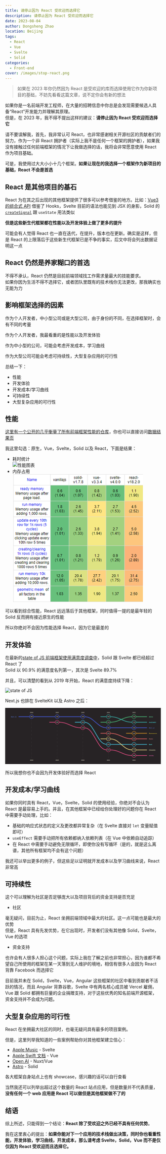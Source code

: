 ```yaml
---
title: 请停止因为 React 受欢迎而选择它
description: 请停止因为 React 受欢迎而选择它
date: 2023-08-04
author: Dongsheng Zhao
location: Beijing
tags:
  - React
  - Vue
  - Svelte
  - Solid
categories:
  - Front-end
cover: /images/stop-react.png
---
```


> 如果在 2023 年你仍然因为 React 是受欢迎的库而选择使用它作为你新项目的基础，不妨先看看这篇文章，说不定你会有新的想法

<!-- more -->

如果你是一名前端开发工程师，在大量的招聘信息中你总是会发现需要候选人具备“React”开发能力并理解其原理。  
但是，在 2023 年，我不得不提出这样的建议：**请停止因为 React 受欢迎而选择它**

请不要误解我，首先，我非常认可 React，也非常感谢相关开源社区的贡献者们的努力，作为一个非 React 拥护者（实际上我不是任何一个框架的拥护者），如果我没有接触过任何前端框架的情况下让我做选择的话，我将会非常愿意使用 React 作为项目基础。

可是，我使用过大大小小十几个框架。**如果让现在的我选择一个框架作为新项目的基础，React 不会是首选**


## React 是其他项目的基石

React 为在其之后出现的其他框架提供了很多可以参考借鉴的地方。比如：[Vue3 的组合式 API](https://vuejs.org/api/composition-api-setup.html) 借鉴了 Hooks，Svelte 目前的语法也能见到 JSX 的身影，Solid 的 [`createSignal`](https://docs.solidjs.com/references/api-reference/basic-reactivity/createSignal) 跟 `useState` 用法类似

**但是这些新生代框架都在性能以及开发体验上做了更多的提升**

可能会有人觉得 React 也一直在迭代，在提升，版本也在更新。确实是这样，但是 React 的上限落后于这些新生代框架已是不争的事实，后文中将会列出数据证明这一点

## React 仍然是养家糊口的首选

不得不承认，React 仍然是目前前端领域找工作需求量最大的技能要求。  
如果你因为生活不得不选择它，或者团队里既有的技术栈你无法更改，那我确实也无能为力

## 影响框架选择的因素

作为个人开发者，中小型公司或是大型公司，由于身份的不同，在选择框架时，会有不同的考量

作为个人开发者，我最看重的是性能以及开发体验

作为中小型的公司，可能会考虑开发成本，学习曲线

作为大型公司可能会考虑可持续性，大型复杂应用的可行性

总结一下：

* 性能
* 开发体验
* 开发成本/学习曲线
* 可持续性
* 大型复杂应用的可行性

## 性能

[这里有一个公开的几乎衡量了所有前端框架性能的仓库](https://github.com/krausest/js-framework-benchmark)，你也可以直接访问[数据结果页](https://krausest.github.io/js-framework-benchmark/)

我这里勾选：原生，Vue，Svelte，Solid 以及 React，下面是结果：

* 耗时统计  
  ![性能图表](/images/frameworks-performance.png)
* 内存占用  
  ![内存占用](./image.png)

可以看到综合性能，React 远远落后于其他框架，同时值得一提的是最年轻的 Solid 反而拥有接近原生的性能

所以你绝对不会因为性能选择 React，因为它是最差的

## 开发体验

在最新的[state of JS 前端框架使用满意度调查中](https://2022.stateofjs.com/en-US/libraries/front-end-frameworks/)，Solid 跟 Svelte 都已经超过 React 了  
Solid 以 90.9% 的满意度名列第一，其次是 Svelte 89.7%

并且，可以清楚的看到从 2019 年开始，React 的满意度持续下降：

![state of JS](/images/state-of-js.png)

Next.js 也排在 SvelteKit 以及 Astro 之后：

![Alt text](./image-1.png)

所以我想你也不会因为开发体验好而选择 React

## 开发成本/学习曲线

如果你同时具有 React，Vue，Svelte，Solid 的使用经验，你绝对不会认为 React 是最容易上手的。并且，在其他框架中已经给你处理好的问题你在 React 中需要手动处理，比如：

* 基础的响应式状态的定义及更改都异常复杂（在 Svelte 直接对 `let` 变量赋值即可）
* `useEffect` 需要手动把所有依赖都纳入依赖列表（在 Vue 中依赖自动追踪）
* 在 React 中需要手动避免无限循环，即使你没有写循环（是的，就是这么离谱，其他所有框架均不会有这个问题）

我还可以举出更多的例子，但这些足以证明就开发成本以及学习曲线来说，React 非常高

## 可持续性

这个可以理解为社区是否足够庞大以及项目背后的资金支持是否充足

* 社区

毫无疑问，目前为止，React 坐拥前端领域中最大的社区。这一点可能也是最大的优势  
但是，React 具有先发优势，在它出现时，开发者们没有其他像 Solid，Svelte，Vue 的选项

* 资金支持

也许会有人很多人担心这个问题，实际上我在了解之前也非常担心，因为谁都不希望自己所使用的框架在某一天落到无人维护的境地，相信有很多人会因为 React 背靠 Facebook 而选择它

目前我并未在 Solid，Svelte，Vue，Angular 这些框架的社区中看到贡献者不活跃的情况，而且 Angular 背靠谷歌，Svelte 中有两名核心成员被 Vercel 雇佣，Vue 跟 Solid 都拥有巨量的企业捐赠支持，对于这些优秀的知名前端开源框架，资金支持并不会成为问题。

## 大型复杂应用的可行性

React 在坐拥最大社区的同时，也毫无疑问具有最多的项目案例。

但是，这里列举我知道的一些案例帮助你对其他框架建立信心：

* [Apple Music](https://music.apple.com) - Svelte
* [Apple Swift 文档](https://developer.apple.com/documentation/swiftui/) - Vue
* [Open AI](https://openai.com/) - Nuxt/Vue
* [Astro](https://astro.build) - Solid

各大框架自身站点上也有 showcase，感兴趣的话可以自行查看

当然我还可以列举出超过这个数量的 React 站点应用，但是数量并不代表质量，**没有任何一个 web 应用是 React 可以做但是其他框架做不了的**

## 结语

综上所述，只能得到一个结论：**React 除了受欢迎之外已经不具有任何优势**。

我在这里衷心的提出：**如果你能对下一个应用的技术栈做出决策，同时你也看重性能，开发体验，学习曲线，开发成本，那么请考虑 Svelte，Solid，Vue 而不是仅仅因为 React 受欢迎而且选择它。**